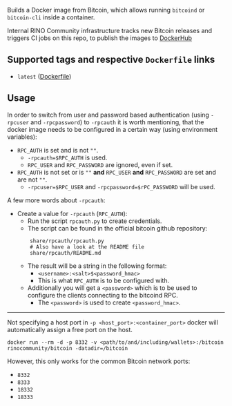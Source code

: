 Builds a Docker image from Bitcoin, which allows running `bitcoind` or `bitcoin-cli` inside a container.

Internal RINO Community infrastructure tracks new Bitcoin releases and triggers CI jobs on this repo, to publish the images to [DockerHub](https://hub.docker.com/repository/docker/rinocommunity/bitcoin)

## Supported tags and respective `Dockerfile` links
* `latest` ([Dockerfile](https://github.com/rino-community/bitcoin/blob/master/Dockerfile))

## Usage

In order to switch from user and password based authentication (using `-rpcuser` and `-rpcpassword`) to `-rpcauth` it is worth mentioning, that the docker image needs to be configured in a certain way (using environment variables):
* `RPC_AUTH` is set and is not `""`.
  - `-rpcauth=$RPC_AUTH` is used.
  - `RPC_USER` and `RPC_PASSWORD` are ignored, even if set.
* `RPC_AUTH` is not set or is `""` **and** `RPC_USER` **and** `RPC_PASSWORD` are set and are not `""`.
  - `-rpcuser=$RPC_USER` and `-rpcpassword=$rPC_PASSWORD` will be used.

A few more words about `-rpcauth`:
* Create a value for `-rpcauth` (`RPC_AUTH`):
  - Run the script `rpcauth.py` to create credentials.
  - The script can be found in the official bitcoin github repository:
  ```
      share/rpcauth/rpcauth.py
      # Also have a look at the README file
      share/rpcauth/README.md
  ```
  - The result will be a string in the following format:
    + `<username>:<salt>$<password_hmac>`
    + This is what `RPC_AUTH` is to be configured with.
  - Additionally you will get a `<password>` which is to be used to configure the clients connecting to the bitcoind RPC.
    + The `<password>` is used to create `<password_hmac>`.

---

Not specifying a host port in `-p <host_port>:<container_port>` docker will automatically assign a free port on the host.

```
docker run --rm -d -p 8332 -v <path/to/and/including/wallets>:/bitcoin rinocommunity/bitcoin -datadir=/bitcoin
```

However, this only works for the common Bitcoin network ports:
* `8332`
* `8333`
* `18332`
* `18333`

